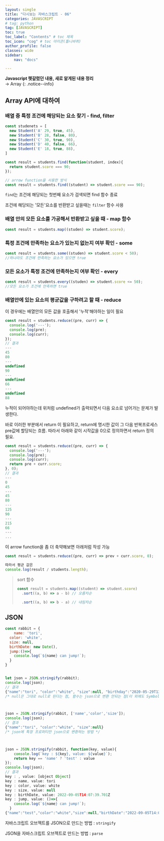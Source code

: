 ```yaml
---
layout: single
title: "다시보는 자바스크립트 - 06"
categories: JAVASCRIPT
# tag: python
tag: [JAVASCRIPT]
toc: true
toc_label: "Contents" # toc 제목
toc_icon: "cog" # toc 아이콘(톱니바퀴)
author_profile: false
classes: wide
sidebar:
    nav: "docs"

---
```




**Javascript 헷갈렸던 내용, 새로 알게된 내용 정리** 
<br> → Array
{: .notice--info}



## Array API에 대하여



### 배열 중 특정 조건에 해당되는 요소 찾기 - find, filter

```javascript
const studenets = [
  new Student('A' 29, true, 45),
  new Student('B' 28, false, 80),
  new Student('C' 30, true, 90),
  new Student('D' 40, false, 66),
  new Student('E' 18, true, 88),
]

const result = students.find(function(student, index){
  return student.score === 90;
});

// arrow function을 사용한 방식
const result = students.find((student) => student.score === 90);
```

`find`는 조건에 해당되는 첫번째 요소가 검색되면 find 함수 종료

조건에 해당되는 '모든'요소를 반환받고 싶을때는 `filter` 함수 사용



### 배열 안의 모든 요소를 가공해서 반환받고 싶을 때 - map 함수

```javascript
const result = students.map((studen) => student.score);
```



### 특정 조건에 만족하는 요소가 있는지 없는지 여부 확인 - some

```javascript
const result = students.some((studen) => student.score < 50);
//하나라도 조건에 만족하는 요소가 있으면 true
```



### 모든 요소가 특정 조건에 만족하는지 여부 확인 - every

```javascript
const result = students.every((studen) => student.score <= 50);
//모든 요소가 조건에 만족하면 true
```



### 배열안에 있는 요소의 평균값을 구하려고 할 때 - reduce

이 경우에는 배열안의 모든 값을 호출해서 '누적'해야하는 일이 필요

``` javascript
const result = students.reduce((pre, curr) => {
  console.log('---');
  console.log(pre);
  console.log(curr);
});
// 결과
---
45
80
---
undefined
90
---
undefined
66
---
undefined
88
```

누적이 되어야하는데 위처럼 undefined가 출력되면서 다음 요소로 넘어가는 문제가 발생한다.

바로 이러한 부분에서 return 이 필요하고, return에 명시한 값이 그 다음 반복프로세스 pre값에 할당되는 흐름. 따라서 아래와 같이 시작값을 0으로 정의하면서 return 정의 필요.

```javascript
const result = students.reduce((pre, curr) => {
  console.log('---');
  console.log(pre);
  console.log(curr);
  return pre + curr.score;
}, 0);
// 결과
---
0
45
---
45
80
---
125
90
---
215
66
---
...
```

이 arrow function을 좀 더 축약해보면 아래처럼 작성 가능

```javascript
const result = students.reduce((pre, curr) => prev + curr.score, 0);

따라서 평균 값은 
console.log(result / students.length);
```



> sort 함수
>
> ```javascript
> const result = students.map((student) => student.score)
> 	.sort((a, b) => a - b) // 오름차순
> 
> 	.sort((a, b) => b - a) // 내림차순
> ```



## JSON

```javascript
const rabbit = {
	name: 'tori',
  color: 'white',
  size: null,
  birthDate: new Date(),
  jump:()=>{
    console.log(`${name} can jump!`);
  }
}


let json = JSON.stringify(rabbit);
console.log(json);
// 결과
{"name":"tori", "color":"white", "size":null, "birthday":"2020-05-29T13L29:51.267Z"}
/* null은 그대로 null로 된다는 점, 함수는 json으로 변환 안되는 점(이 외에도 Symbol 등) */



json = JSON.stringify(rabbit, ['name','color','size']);
console.log(json);
// 결과
{"name":"tori", "color":"white", "size":null}
/* json에 특정 프로퍼티만 json으로 변환하는 방법 */



json = JSON.stringify(rabbit, function(key, value){
    console.log(`key : ${key}, value: ${value}`);
    return key == 'name' ? 'test' : value
});
console.log(json);
// 결과
key : , value: [object Object]
key : name, value: tori
key : color, value: white
key : size, value: null
key : birthDate, value: 2022-09-05T14:07:39.701Z
key : jump, value: ()=>{
    console.log(`${name} can jump!`);
  }
{"name":"test","color":"white","size":null,"birthDate":"2022-09-05T14:07:39.701Z"}
```

자바스크립트 오브젝트를 JSON으로 만드는 방법 : `stringify`

JSON을 자바스크립트 오브젝트로 만드는 방법 : `parse`
